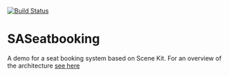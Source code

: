 [![Build Status](https://travis-ci.org/fsaar/SASeatBooking.svg?branch=master)](https://travis-ci.org/fsaar/SASeatBooking)

# SASeatbooking 

A demo for a seat booking system based on Scene Kit. For an overview of the architecture [see here](https://www.allaboutswift.com/dev/2017/9/3/a-seatbooking-system-based-on-scene-kit)

